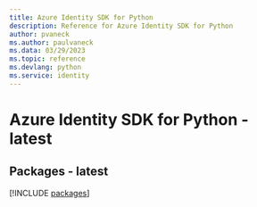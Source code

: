 ```yaml
---
title: Azure Identity SDK for Python
description: Reference for Azure Identity SDK for Python
author: pvaneck
ms.author: paulvaneck
ms.data: 03/29/2023
ms.topic: reference
ms.devlang: python
ms.service: identity
---
```

# Azure Identity SDK for Python - latest
## Packages - latest
[!INCLUDE [packages](identity-index.md)]